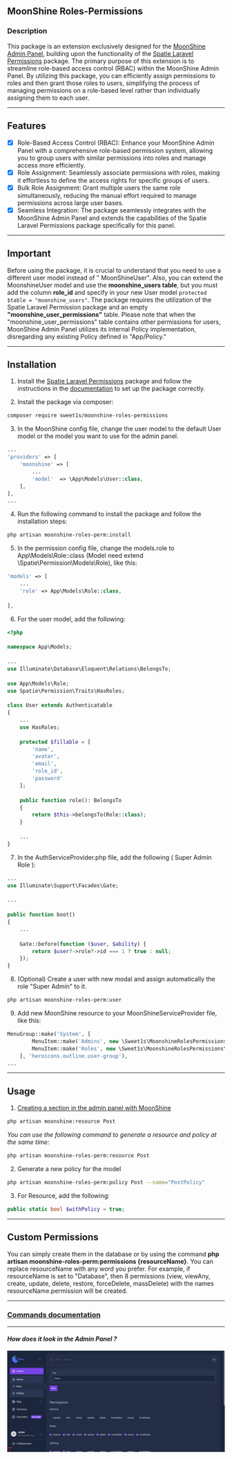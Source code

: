## MoonShine Roles-Permissions

### Description

This package is an extension exclusively designed for
the [MoonShine Admin Panel](https://github.com/moonshine-software/moonshine), building upon the functionality of
the [Spatie Laravel Permissions](https://github.com/spatie/laravel-permission) package. The primary purpose of this
extension is to streamline role-based access control (RBAC) within the MoonShine Admin Panel. By utilizing this package,
you can efficiently assign permissions to roles and then grant those roles to users, simplifying the process of managing
permissions on a role-based level rather than individually assigning them to each user.

---

## Features

- [x] Role-Based Access Control (RBAC): Enhance your MoonShine Admin Panel with a comprehensive role-based permission
  system, allowing you to group users with similar permissions into roles and manage access more efficiently.
- [x] Role Assignment: Seamlessly associate permissions with roles, making it effortless to define the access rights for
  specific groups of users.
- [X] Bulk Role Assignment: Grant multiple users the same role simultaneously, reducing the manual effort required to
  manage permissions across large user bases.
- [x] Seamless Integration: The package seamlessly integrates with the MoonShine Admin Panel and extends the
  capabilities of the Spatie Laravel Permissions package specifically for this panel.

---

## Important

Before using the package, it is crucial to understand that you need to use a different user model instead of "
MoonShineUser". Also, you can extend the MoonshineUser model and use the **moonshine_users table**, but you must add the
column **role_id** and specify in your new User model ```protected $table = "moonshine_users"```. The package requires
the utilization of the Spatie Laravel Permission package and an empty **"moonshine_user_permissions"** table. Please
note that when the "moonshine_user_permissions" table contains other permissions for users, MoonShine Admin Panel
utilizes its internal Policy implementation, disregarding any existing Policy defined in "App/Policy."

---

## Installation

1. Install the [Spatie Laravel Permissions](https://github.com/spatie/laravel-permission) package and follow the
   instructions in the [documentation](https://spatie.be/docs/laravel-permission/v5/installation-laravel) to set up the
   package correctly.

2. Install the package via composer:

```bash
composer require sweet1s/moonshine-roles-permissions
```

3. In the MoonShine config file, change the user model to the default User model or the model you want to use for the
   admin panel.

```PHP
...
'providers' => [
    'moonshine' => [
        ...
        'model'  => \App\Models\User::class,
    ],
],
...
```

4. Run the following command to install the package and follow the installation steps:

```bash
php artisan moonshine-roles-perm:install
```

5. In the permission config file, change the models.role to App\Models\Role::class (Model need extend
   \Spatie\Permission\Models\Role), like this:

```PHP
'models' => [
    ...
    'role' => App\Models\Role::class,

],
```

6. For the user model, add the following:

```PHP
<?php

namespace App\Models;

...
use Illuminate\Database\Eloquent\Relations\BelongsTo;

use App\Models\Role;
use Spatie\Permission\Traits\HasRoles;

class User extends Authenticatable
{
    ...
    use HasRoles;

    protected $fillable = [
        'name',
        'avatar',
        'email',
        'role_id',
        'password'
    ];

    public function role(): BelongsTo
    {
        return $this->belongsTo(Role::class);
    }

    ...
}
```

7. In the AuthServiceProvider.php file, add the following ( Super Admin Role ):

```PHP
...
use Illuminate\Support\Facades\Gate;

...

public function boot()
{
    ...

    Gate::before(function ($user, $ability) {
        return $user?->role?->id === 1 ? true : null;
    });
}
```

8. (Optional) Create a user with new modal and assign automatically the role "Super Admin" to it.

```bash
php artisan moonshine-roles-perm:user
```

9. Add new MoonShine resource to your MoonShineServiceProvider file, like this:

```PHP
MenuGroup::make('System', [
        MenuItem::make('Admins', new \Sweet1s\MoonshineRolesPermissions\Resource\UserResource(), 'heroicons.outline.users'),
        MenuItem::make('Roles', new \Sweet1s\MoonshineRolesPermissions\Resource\RoleResource(), 'heroicons.outline.shield-exclamation'),
    ], 'heroicons.outline.user-group'),
...
```

---

## Usage

1. [Creating a section in the admin panel with MoonShine](https://moonshine.cutcode.dev/section/resources-index?change-moonshine-locale=en)

```bash
php artisan moonshine:resource Post
```

_You can use the following command to generate a resource and policy at the same time:_

```bash
php artisan moonshine-roles-perm:resource Post
```

2. Generate a new policy for the model

```bash
php artisan moonshine-roles-perm:policy Post --name="PostPolicy"
```

3. For Resource, add the following:

```PHP
public static bool $withPolicy = true;
```

---
## Custom Permissions

You can simply create them in the database or by using the command
__php artisan moonshine-roles-perm:permissions {resourceName}__.
You can replace resourceName with any word you prefer.
For example, if resourceName is set to "Database", then 8 permissions
(view, viewAny, create, update, delete, restore, forceDelete, massDelete)
with the names resourceName.permission will be created.

---

### [Commands documentation](./.docs/Commands.md)

---

#### _How does it look in the Admin Panel ?_

![How does it look in the Admin Panel](./.docs/images/how-look-role.jpg)
